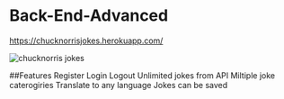 # Back-End-Advanced
https://chucknorrisjokes.herokuapp.com/

![chucknorris jokes](https://preview.ibb.co/nsRi6T/Ke_pernyo_foto_2018_05_25_14_07_02.png)

##Features
  Register
  Login
  Logout
  Unlimited jokes from API
  Miltiple joke caterogiries
  Translate to any language
  Jokes can be saved
